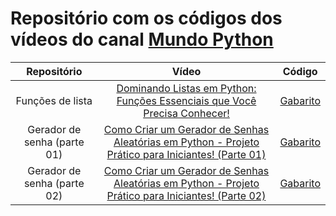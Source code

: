 # Repositório com os códigos dos vídeos do canal [Mundo Python](https://www.youtube.com/@Mundo_Python)

|Repositório|Vídeo|Código|
|:-:|:-:|:-:|
|Funções de lista|[Dominando Listas em Python: Funções Essenciais que Você Precisa Conhecer!](https://www.youtube.com/watch?v=Ai0D1J95VxQ)|[Gabarito](https://github.com/GTL98/canal_mundo_python/blob/main/Fun%C3%A7%C3%B5es%20de%20lista/funcoes_lista.ipynb)|
|Gerador de senha (parte 01)|[Como Criar um Gerador de Senhas Aleatórias em Python - Projeto Prático para Iniciantes! (Parte 01)](https://www.youtube.com/watch?v=-jtGlABg-9c)|[Gabarito](https://github.com/GTL98/canal_mundo_python/tree/main/Gerador%20de%20senha/Parte%2001)|
|Gerador de senha (parte 02)|[Como Criar um Gerador de Senhas Aleatórias em Python - Projeto Prático para Iniciantes! (Parte 02)]()|[Gabarito](https://github.com/GTL98/canal_mundo_python/tree/main/Gerador%20de%20senha/Parte%202)|

